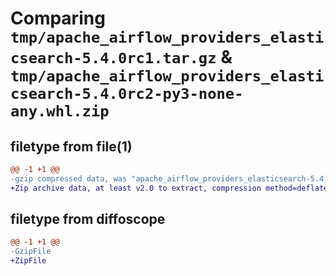 # Comparing `tmp/apache_airflow_providers_elasticsearch-5.4.0rc1.tar.gz` & `tmp/apache_airflow_providers_elasticsearch-5.4.0rc2-py3-none-any.whl.zip`

## filetype from file(1)

```diff
@@ -1 +1 @@
-gzip compressed data, was "apache_airflow_providers_elasticsearch-5.4.0rc1.tar", last modified: Mon Jan 22 08:27:50 2024, max compression
+Zip archive data, at least v2.0 to extract, compression method=deflate
```

## filetype from diffoscope

```diff
@@ -1 +1 @@
-GzipFile
+ZipFile
```

